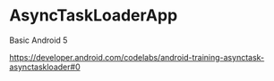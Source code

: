 # AsyncTaskLoaderApp
Basic Android 5

https://developer.android.com/codelabs/android-training-asynctask-asynctaskloader#0
